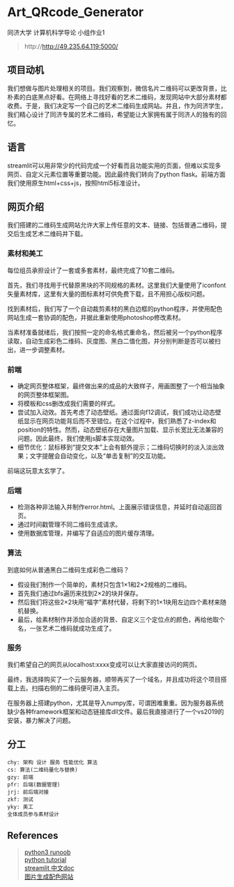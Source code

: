 # Art_QRcode_Generator
同济大学 计算机科学导论 小组作业1

> http://http://49.235.64.119:5000/

## 项目动机
我们想做与图片处理相关的项目。我们观察到，微信名片二维码可以更改背景，比朴素的白底黑点好看。在网络上寻找好看的艺术二维码，发现网站中大部分素材都收费。于是，我们决定写一个自己的艺术二维码生成网站。并且，作为同济学生，我们精心设计了同济专属的艺术二维码，希望能让大家拥有属于同济人的独有的回忆。

## 语言
streamlit可以用非常少的代码完成一个好看而且功能实用的页面，但难以实现多网页、自定义元素位置等重要功能。因此最终我们转向了python flask。前端方面我们使用原生html+css+js，按照html5标准设计。

## 网页介绍
我们搭建的二维码生成网站允许大家上传任意的文本、链接、包括普通二维码，提交后生成艺术二维码并下载。

### 素材和美工
每位组员承担设计了一套或多套素材，最终完成了10套二维码。

首先，我们寻找用于代替原黑块的不同规格的素材。这里我们大量使用了iconfont矢量素材库，这里有大量的图标素材可供免费下载，且不用担心版权问题。

找到素材后，我们写了一个自动裁剪素材的黑白边框的python程序，并使用配色网站生成一套协调的配色，并据此重新使用photoshop修改素材。

当素材准备就绪后，我们按照一定的命名格式重命名，然后被另一个python程序读取，自动生成彩色二维码、灰度图、黑白二值化图，并分别判断是否可以被扫出，进一步调整素材。

### 前端
- 确定网页整体框架，最终做出来的成品的大致样子，用画图整了一个相当抽象的网页整体框架图。
- 将模板和css删改成我们需要的样式。
- 尝试加入动效。首先考虑了动态壁纸。通过面向f12调试，我们成功让动态壁纸显示在网页功能背后而不至错位。在这个过程中，我们熟悉了z-index和position的特性。然而，动态壁纸存在大量图片加载、显示长宽比无法兼容的问题。因此最终，我们使用js脚本实现动效。
- 细节优化：鼠标移到“提交文本”上会有额外提示；二维码切换时的淡入淡出效果；文字提醒会自动变化，以及“单击复制”的交互功能。

前端这玩意太玄学了。

### 后端
- 检测各种非法输入并制作error.html。上面展示错误信息，并延时自动返回首页。
- 通过时间戳管理不同二维码生成请求。
- 使用数据库管理，并编写了自适应的图片缓存清理。

### 算法
到底如何从普通黑白二维码生成彩色二维码？
- 假设我们制作一个简单的，素材只包含1×1和2×2规格的二维码。
- 首先我们通过bfs遍历来找到2×2的块并保存。
- 然后我们将这些2×2块用“福字”素材代替，将剩下的1×1块用左边四个素材来随机替换。
- 最后，给素材制作并添加合适的背景、自定义三个定位点的颜色，再给他取个名，一张艺术二维码就成功生成了。

### 服务
我们希望自己的网页从localhost:xxxx变成可以让大家直接访问的网页。

最终，我选择购买了一个云服务器，顺带再买了一个域名，并且成功将这个项目搭载上去。扫描右侧的二维码便可进入主页。

在服务器上搭建python，尤其是导入numpy库，可谓困难重重。因为服务器系统缺少各种framework框架和动态链接库dll文件。最后我直接进行了一个vs2019的安装，暴力解决了问题。

## 分工
    chy: 架构 设计 服务 性能优化 算法
    cs: 算法(二维码量化与替换)
    gzy: 前端
    pfr: 后端(数据管理)
    jrj: 前后端对接
    zkf: 测试
    yky: 美工
    全体成员参与素材设计


## References
> [python3 runoob](https://www.runoob.com/python3/python3-tutorial.html)<br>
> [python tutorial](https://www.runoob.com/manual/pythontutorial3/docs/html/introduction.html)<br>
> [streamlit 中文doc](http://cw.hubwiz.com/card/c/streamlit-manual/)<br>
> [图片生成配色网站](http://www.colorfavs.com/)<br>
